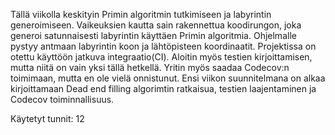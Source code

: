 Tällä viikolla keskityin Primin algoritmin tutkimiseen ja labyrintin generoimiseen. 
Vaikeuksien kautta sain rakennettua koodirungon, joka generoi satunnaisesti labyrintin käyttäen Primin algoritmia. Ohjelmalle pystyy antmaan labyrintin koon ja lähtöpisteen koordinaatit. 
Projektissa on otettu käyttöön jatkuva integraatio(CI). Aloitin myös testien kirjoittamisen, mutta niitä on vain yksi tällä hetkellä. Yritin myös saadaa Codecov:n toimimaan, mutta en ole vielä onnistunut.
Ensi viikon suunnitelmana on alkaa kirjoittamaan Dead end filling algorimtin ratkaisua, testien laajentaminen ja Codecov toiminnallisuus.

Käytetyt tunnit: 12 

